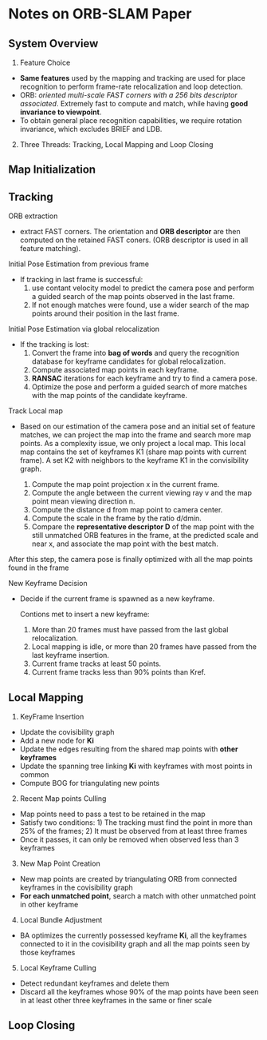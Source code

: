 # Notes on ORB-SLAM Paper
## System Overview
1. Feature Choice  
* **Same features** used by the mapping and tracking are used for 
place recognition to perform frame-rate relocalization and loop 
detection. 
* ORB: *oriented multi-scale FAST corners with a 256 bits descriptor
 associated*. Extremely fast to compute and match, while having 
**good invariance to viewpoint**.  
* To obtain general place recognition capabilities, we require 
rotation invariance, which excludes BRIEF and LDB. 
2. Three Threads: Tracking, Local Mapping and Loop Closing
## Map Initialization

## Tracking
ORB extraction 
- extract FAST corners. The orientation and **ORB descriptor**
are then computed on the retained FAST coners. (ORB descriptor is used in
all feature matching).

Initial Pose Estimation from previous frame 
- If tracking  in last frame is successful:
    1. use contant velocity model to predict the camera pose and perform 
       a guided search of the map points observed in the last frame. 
    2. If not enough matches were found, use a wider search of the map points
       around their position in the last frame.

Initial Pose Estimation via global relocalization 
- If the tracking is lost:
    1. Convert the frame into **bag of words** and query the recognition database
       for keyframe candidates for global relocalization. 
    2. Compute associated map points in each keyframe. 
    3. **RANSAC** iterations for each keyframe and try to find a camera pose.
    4. Optimize the pose and perform a guided search of more matches with the map 
       points of the candidate keyframe.

Track Local map 
- Based on our estimation of the camera pose and an initial set of feature matches, 
we can project the map into the frame and search more map points. As a complexity 
issue, we only project a local map. This local map contains the set of keyframes K1
(share map points with current frame). A set K2 with neighbors to the keyframe K1 
in the convisibility graph.

   1) Compute the map point projection x in the current frame.
   2) Compute the angle between the current viewing ray v and the map point mean viewing 
      direction n.
   3) Compute the distance d from map point to camera center. 
   4) Compute the scale in the frame by the ratio d/dmin.
   5) Compare the **representative descriptor D** of the map point with the still unmatched
      ORB features in the frame, at the predicted scale and near x, and associate the map 
      point with the best match.

After this step, the camera pose is finally optimized with all the map points found 
in the frame

New Keyframe Decision 
- Decide if the current frame is spawned as a new keyframe.

  Contions met to insert a new keyframe:
    1) More than 20 frames must have passed from the last global relocalization.
    2) Local mapping is idle, or more than 20 frames have passed from the last keyframe 
       insertion.
    3) Current frame tracks at least 50 points.
    4) Current frame tracks less than 90% points than Kref.

## Local Mapping
1. KeyFrame Insertion
* Update the covisibility graph
* Add a new node for **Ki** 
* Update the edges resulting from the shared map points with
**other keyframes** 
* Update the spanning tree linking **Ki** with keyframes with most
points in common
* Compute BOG for triangulating new points
2. Recent Map points Culling
* Map points need to pass a test to be retained in the map
* Satisfy two conditions: 1) The tracking must find the point in more
than 25% of the frames; 2) It must be observed from at least three frames
* Once it passes, it can only be removed when observed less than 3 keyframes
3. New Map Point Creation
* New map points are created by triangulating ORB from connected keyframes
in the covisibility graph
* **For each unmatched point**, search a match with other unmatched point in 
other keyframe
4. Local Bundle Adjustment
* BA optimizes the currently possessed keyframe **Ki**, all the keyframes 
connected to it in the covisibility graph and all the map points seen by those
keyframes
5. Local Keyframe Culling
* Detect redundant keyframes and delete them
* Discard all the keyframes whose 90% of the map points have been seen in at 
least other three keyframes in the same or finer scale 
## Loop Closing


